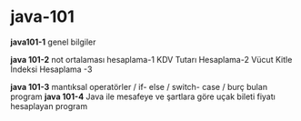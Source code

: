 # java-101

**java101-1**
 genel bilgiler

**java 101-2**
 not ortalaması hesaplama-1
 KDV Tutarı Hesaplama-2
 Vücut Kitle İndeksi Hesaplama -3
 
**java 101-3**
mantıksal operatörler / if- else / switch- case / burç bulan program
**java 101-4**
Java ile mesafeye ve şartlara göre uçak bileti fiyatı hesaplayan program
